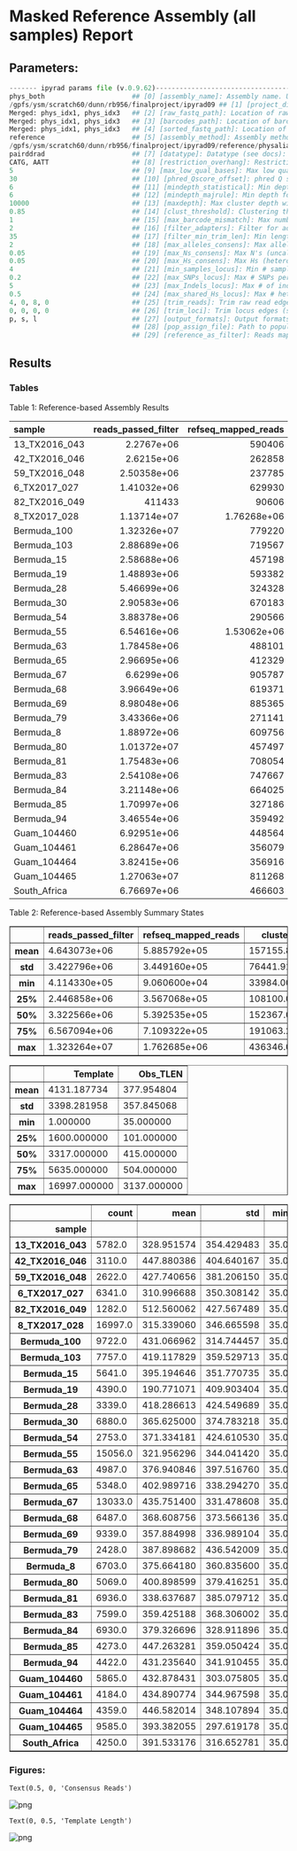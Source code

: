 # Masked Reference Assembly (all samples) Report

## Parameters:

```python
------- ipyrad params file (v.0.9.62)-------------------------------------------
phys_both                      ## [0] [assembly_name]: Assembly name. Used to name output directories for assembly steps
/gpfs/ysm/scratch60/dunn/rb956/finalproject/ipyrad09 ## [1] [project_dir]: Project dir (made in curdir if not present)
Merged: phys_idx1, phys_idx3   ## [2] [raw_fastq_path]: Location of raw non-demultiplexed fastq files
Merged: phys_idx1, phys_idx3   ## [3] [barcodes_path]: Location of barcodes file
Merged: phys_idx1, phys_idx3   ## [4] [sorted_fastq_path]: Location of demultiplexed/sorted fastq files
reference                      ## [5] [assembly_method]: Assembly method (denovo, reference)
/gpfs/ysm/scratch60/dunn/rb956/finalproject/ipyrad09/reference/physalia_pilonPolished.hardMask.fa ## [6] [reference_sequence]: Location of reference sequence file
pairddrad                      ## [7] [datatype]: Datatype (see docs): rad, gbs, ddrad, etc.
CATG, AATT                     ## [8] [restriction_overhang]: Restriction overhang (cut1,) or (cut1, cut2)
5                              ## [9] [max_low_qual_bases]: Max low quality base calls (Q<20) in a read
30                             ## [10] [phred_Qscore_offset]: phred Q score offset (33 is default and very standard)
6                              ## [11] [mindepth_statistical]: Min depth for statistical base calling
6                              ## [12] [mindepth_majrule]: Min depth for majority-rule base calling
10000                          ## [13] [maxdepth]: Max cluster depth within samples
0.85                           ## [14] [clust_threshold]: Clustering threshold for de novo assembly
1                              ## [15] [max_barcode_mismatch]: Max number of allowable mismatches in barcodes
2                              ## [16] [filter_adapters]: Filter for adapters/primers (1 or 2=stricter)
35                             ## [17] [filter_min_trim_len]: Min length of reads after adapter trim
2                              ## [18] [max_alleles_consens]: Max alleles per site in consensus sequences
0.05                           ## [19] [max_Ns_consens]: Max N's (uncalled bases) in consensus
0.05                           ## [20] [max_Hs_consens]: Max Hs (heterozygotes) in consensus
4                              ## [21] [min_samples_locus]: Min # samples per locus for output
0.2                            ## [22] [max_SNPs_locus]: Max # SNPs per locus
5                              ## [23] [max_Indels_locus]: Max # of indels per locus
0.5                            ## [24] [max_shared_Hs_locus]: Max # heterozygous sites per locus
4, 0, 8, 0                     ## [25] [trim_reads]: Trim raw read edges (R1>, <R1, R2>, <R2) (see docs)
0, 0, 0, 0                     ## [26] [trim_loci]: Trim locus edges (see docs) (R1>, <R1, R2>, <R2)
p, s, l                        ## [27] [output_formats]: Output formats (see docs)
                               ## [28] [pop_assign_file]: Path to population assignment file
                               ## [29] [reference_as_filter]: Reads mapped to this reference are removed in step 3
```

## Results

### Tables
Table 1: Reference-based Assembly Results


| sample        |   reads_passed_filter |   refseq_mapped_reads |   clusters_total |   clusters_hidepth |   hetero_est |   error_est |   reads_consens |   loci_in_assembly |
|:--------------|----------------------:|----------------------:|-----------------:|-------------------:|-------------:|------------:|----------------:|-------------------:|
| 13_TX2016_043 |           2.2767e+06  |      590406           |           203003 |              10849 |     0.015853 |    0.010342 |            5782 |               3895 |
| 42_TX2016_046 |           2.6215e+06  |      262858           |            99758 |               4305 |     0.012114 |    0.009876 |            3110 |               2236 |
| 59_TX2016_048 |           2.50358e+06 |      237785           |            93409 |               3752 |     0.010275 |    0.011022 |            2622 |               1893 |
| 6_TX2017_027  |           1.41032e+06 |      629930           |           216153 |              12053 |     0.016929 |    0.010515 |            6341 |               3964 |
| 82_TX2016_049 |      411433           |       90606           |            33984 |               1540 |     0.010552 |    0.00966  |            1282 |                907 |
| 8_TX2017_028  |           1.13714e+07 |           1.76268e+06 |           436346 |              38193 |     0.020348 |    0.010031 |           16997 |               8083 |
| Bermuda_100   |           1.32326e+07 |      779220           |           191361 |              13577 |     0.010553 |    0.007429 |            9722 |               6183 |
| Bermuda_103   |           2.88689e+06 |      719567           |           160256 |              11729 |     0.012236 |    0.007638 |            7757 |               5431 |
| Bermuda_15    |           2.58688e+06 |      457198           |           120439 |               8626 |     0.012143 |    0.00707  |            5641 |               3928 |
| Bermuda_19    |           1.48893e+06 |      593382           |           190964 |              10826 |     0.022148 |    0.010936 |            4390 |               2200 |
| Bermuda_28    |           5.46699e+06 |      324328           |           115132 |               5447 |     0.014018 |    0.009286 |            3339 |               2217 |
| Bermuda_30    |           2.90583e+06 |      670183           |           163859 |              11714 |     0.013441 |    0.00796  |            6880 |               4669 |
| Bermuda_54    |           3.88378e+06 |      290566           |           114925 |               4860 |     0.015167 |    0.011542 |            2753 |               1783 |
| Bermuda_55    |           6.54616e+06 |           1.53062e+06 |           313869 |              30146 |     0.018823 |    0.006847 |           15056 |               8339 |
| Bermuda_63    |           1.78458e+06 |      488101           |           124526 |               8340 |     0.011183 |    0.009127 |            4987 |               3574 |
| Bermuda_65    |           2.96695e+06 |      412329           |           127306 |               7892 |     0.011476 |    0.008933 |            5348 |               3822 |
| Bermuda_67    |           6.6299e+06  |      905787           |           210977 |              19199 |     0.012225 |    0.007461 |           13033 |               6515 |
| Bermuda_68    |           3.96649e+06 |      619371           |           187468 |              11088 |     0.013569 |    0.009433 |            6487 |               4569 |
| Bermuda_69    |           8.98048e+06 |      885365           |           238693 |              16022 |     0.01436  |    0.00831  |            9339 |               6194 |
| Bermuda_79    |           3.43366e+06 |      271141           |           108421 |               4103 |     0.013827 |    0.012212 |            2428 |               1558 |
| Bermuda_8     |           1.88972e+06 |      609756           |           145454 |              10556 |     0.012896 |    0.007998 |            6703 |               4732 |
| Bermuda_80    |           1.01372e+07 |      457497           |           159280 |               8152 |     0.011536 |    0.010488 |            5069 |               3426 |
| Bermuda_81    |           1.75483e+06 |      708054           |           178380 |              12500 |     0.014281 |    0.009211 |            6936 |               4557 |
| Bermuda_83    |           2.54108e+06 |      747667           |           176898 |              12892 |     0.014463 |    0.007027 |            7599 |               5229 |
| Bermuda_84    |           3.21148e+06 |      664025           |           198775 |              11031 |     0.012201 |    0.009674 |            6930 |               4970 |
| Bermuda_85    |           1.70997e+06 |      327186           |           107137 |               5721 |     0.010653 |    0.009438 |            4273 |               3140 |
| Bermuda_94    |           3.46554e+06 |      359492           |           115528 |               6213 |     0.011    |    0.008792 |            4422 |               3336 |
| Guam_104460   |           6.92951e+06 |      448564           |            90296 |               7191 |     0.014548 |    0.0075   |            5865 |               3000 |
| Guam_104461   |           6.28647e+06 |      356079           |            85791 |               5334 |     0.01468  |    0.008895 |            4184 |               2303 |
| Guam_104464   |           3.82415e+06 |      356916           |            72260 |               5287 |     0.014448 |    0.007357 |            4359 |               2344 |
| Guam_104465   |           1.27063e+07 |      811268           |           160025 |              13003 |     0.016428 |    0.007687 |            9585 |               4235 |
| South_Africa  |           6.76697e+06 |      466603           |            88315 |               5621 |     0.015264 |    0.0072   |            4250 |               1770 |


Table 2: Reference-based Assembly Summary States




<div>
<style scoped>
    .dataframe tbody tr th:only-of-type {
        vertical-align: middle;
    }

    .dataframe tbody tr th {
        vertical-align: top;
    }

    .dataframe thead th {
        text-align: right;
    }
</style>
<table border="1" class="dataframe">
  <thead>
    <tr style="text-align: right;">
      <th></th>
      <th>reads_passed_filter</th>
      <th>refseq_mapped_reads</th>
      <th>clusters_total</th>
      <th>clusters_hidepth</th>
      <th>hetero_est</th>
      <th>error_est</th>
      <th>reads_consens</th>
      <th>loci_in_assembly</th>
    </tr>
  </thead>
  <tbody>
    <tr>
      <th>mean</th>
      <td>4.643073e+06</td>
      <td>5.885792e+05</td>
      <td>157155.875000</td>
      <td>10555.062500</td>
      <td>0.013864</td>
      <td>0.008966</td>
      <td>6358.406250</td>
      <td>3906.312500</td>
    </tr>
    <tr>
      <th>std</th>
      <td>3.422796e+06</td>
      <td>3.449160e+05</td>
      <td>76441.918347</td>
      <td>7412.785041</td>
      <td>0.002829</td>
      <td>0.001455</td>
      <td>3534.143341</td>
      <td>1840.792474</td>
    </tr>
    <tr>
      <th>min</th>
      <td>4.114330e+05</td>
      <td>9.060600e+04</td>
      <td>33984.000000</td>
      <td>1540.000000</td>
      <td>0.010275</td>
      <td>0.006847</td>
      <td>1282.000000</td>
      <td>907.000000</td>
    </tr>
    <tr>
      <th>25%</th>
      <td>2.446858e+06</td>
      <td>3.567068e+05</td>
      <td>108100.000000</td>
      <td>5577.500000</td>
      <td>0.011969</td>
      <td>0.007604</td>
      <td>4267.250000</td>
      <td>2286.250000</td>
    </tr>
    <tr>
      <th>50%</th>
      <td>3.322566e+06</td>
      <td>5.392535e+05</td>
      <td>152367.000000</td>
      <td>9591.000000</td>
      <td>0.013698</td>
      <td>0.009030</td>
      <td>5711.500000</td>
      <td>3858.500000</td>
    </tr>
    <tr>
      <th>75%</th>
      <td>6.567094e+06</td>
      <td>7.109322e+05</td>
      <td>191063.250000</td>
      <td>12164.750000</td>
      <td>0.014802</td>
      <td>0.009915</td>
      <td>7101.750000</td>
      <td>4791.500000</td>
    </tr>
    <tr>
      <th>max</th>
      <td>1.323264e+07</td>
      <td>1.762685e+06</td>
      <td>436346.000000</td>
      <td>38193.000000</td>
      <td>0.022148</td>
      <td>0.012212</td>
      <td>16997.000000</td>
      <td>8339.000000</td>
    </tr>
  </tbody>
</table>
</div>






<div>
<style scoped>
    .dataframe tbody tr th:only-of-type {
        vertical-align: middle;
    }

    .dataframe tbody tr th {
        vertical-align: top;
    }

    .dataframe thead th {
        text-align: right;
    }
</style>
<table border="1" class="dataframe">
  <thead>
    <tr style="text-align: right;">
      <th></th>
      <th>Template</th>
      <th>Obs_TLEN</th>
    </tr>
  </thead>
  <tbody>
    <tr>
      <th>mean</th>
      <td>4131.187734</td>
      <td>377.954804</td>
    </tr>
    <tr>
      <th>std</th>
      <td>3398.281958</td>
      <td>357.845068</td>
    </tr>
    <tr>
      <th>min</th>
      <td>1.000000</td>
      <td>35.000000</td>
    </tr>
    <tr>
      <th>25%</th>
      <td>1600.000000</td>
      <td>101.000000</td>
    </tr>
    <tr>
      <th>50%</th>
      <td>3317.000000</td>
      <td>415.000000</td>
    </tr>
    <tr>
      <th>75%</th>
      <td>5635.000000</td>
      <td>504.000000</td>
    </tr>
    <tr>
      <th>max</th>
      <td>16997.000000</td>
      <td>3137.000000</td>
    </tr>
  </tbody>
</table>
</div>






<div>
<style scoped>
    .dataframe tbody tr th:only-of-type {
        vertical-align: middle;
    }

    .dataframe tbody tr th {
        vertical-align: top;
    }

    .dataframe thead th {
        text-align: right;
    }
</style>
<table border="1" class="dataframe">
  <thead>
    <tr style="text-align: right;">
      <th></th>
      <th>count</th>
      <th>mean</th>
      <th>std</th>
      <th>min</th>
      <th>25%</th>
      <th>50%</th>
      <th>75%</th>
      <th>max</th>
    </tr>
    <tr>
      <th>sample</th>
      <th></th>
      <th></th>
      <th></th>
      <th></th>
      <th></th>
      <th></th>
      <th></th>
      <th></th>
    </tr>
  </thead>
  <tbody>
    <tr>
      <th>13_TX2016_043</th>
      <td>5782.0</td>
      <td>328.951574</td>
      <td>354.429483</td>
      <td>35.0</td>
      <td>72.00</td>
      <td>287.0</td>
      <td>486.0</td>
      <td>3137.0</td>
    </tr>
    <tr>
      <th>42_TX2016_046</th>
      <td>3110.0</td>
      <td>447.880386</td>
      <td>404.640167</td>
      <td>35.0</td>
      <td>185.25</td>
      <td>471.0</td>
      <td>515.0</td>
      <td>3137.0</td>
    </tr>
    <tr>
      <th>59_TX2016_048</th>
      <td>2622.0</td>
      <td>427.740656</td>
      <td>381.206150</td>
      <td>35.0</td>
      <td>143.00</td>
      <td>459.0</td>
      <td>513.0</td>
      <td>3137.0</td>
    </tr>
    <tr>
      <th>6_TX2017_027</th>
      <td>6341.0</td>
      <td>310.996688</td>
      <td>350.308142</td>
      <td>35.0</td>
      <td>71.00</td>
      <td>209.0</td>
      <td>476.0</td>
      <td>3137.0</td>
    </tr>
    <tr>
      <th>82_TX2016_049</th>
      <td>1282.0</td>
      <td>512.560062</td>
      <td>427.567489</td>
      <td>35.0</td>
      <td>386.00</td>
      <td>485.5</td>
      <td>527.0</td>
      <td>3127.0</td>
    </tr>
    <tr>
      <th>8_TX2017_028</th>
      <td>16997.0</td>
      <td>315.339060</td>
      <td>346.665598</td>
      <td>35.0</td>
      <td>79.00</td>
      <td>244.0</td>
      <td>451.0</td>
      <td>3137.0</td>
    </tr>
    <tr>
      <th>Bermuda_100</th>
      <td>9722.0</td>
      <td>431.066962</td>
      <td>314.744457</td>
      <td>35.0</td>
      <td>359.25</td>
      <td>446.0</td>
      <td>503.0</td>
      <td>3137.0</td>
    </tr>
    <tr>
      <th>Bermuda_103</th>
      <td>7757.0</td>
      <td>419.117829</td>
      <td>359.529713</td>
      <td>35.0</td>
      <td>143.00</td>
      <td>454.0</td>
      <td>514.0</td>
      <td>3137.0</td>
    </tr>
    <tr>
      <th>Bermuda_15</th>
      <td>5641.0</td>
      <td>395.194646</td>
      <td>351.770735</td>
      <td>35.0</td>
      <td>125.00</td>
      <td>427.0</td>
      <td>511.0</td>
      <td>3137.0</td>
    </tr>
    <tr>
      <th>Bermuda_19</th>
      <td>4390.0</td>
      <td>190.771071</td>
      <td>409.903404</td>
      <td>35.0</td>
      <td>50.00</td>
      <td>73.0</td>
      <td>137.0</td>
      <td>3137.0</td>
    </tr>
    <tr>
      <th>Bermuda_28</th>
      <td>3339.0</td>
      <td>418.286613</td>
      <td>424.549689</td>
      <td>35.0</td>
      <td>96.00</td>
      <td>443.0</td>
      <td>521.0</td>
      <td>3137.0</td>
    </tr>
    <tr>
      <th>Bermuda_30</th>
      <td>6880.0</td>
      <td>365.625000</td>
      <td>374.783218</td>
      <td>35.0</td>
      <td>80.00</td>
      <td>410.0</td>
      <td>513.0</td>
      <td>3137.0</td>
    </tr>
    <tr>
      <th>Bermuda_54</th>
      <td>2753.0</td>
      <td>371.334181</td>
      <td>424.610530</td>
      <td>35.0</td>
      <td>70.00</td>
      <td>361.0</td>
      <td>509.0</td>
      <td>3137.0</td>
    </tr>
    <tr>
      <th>Bermuda_55</th>
      <td>15056.0</td>
      <td>321.956296</td>
      <td>344.041420</td>
      <td>35.0</td>
      <td>74.00</td>
      <td>262.0</td>
      <td>483.0</td>
      <td>3137.0</td>
    </tr>
    <tr>
      <th>Bermuda_63</th>
      <td>4987.0</td>
      <td>376.940846</td>
      <td>397.516760</td>
      <td>35.0</td>
      <td>84.00</td>
      <td>413.0</td>
      <td>515.0</td>
      <td>3137.0</td>
    </tr>
    <tr>
      <th>Bermuda_65</th>
      <td>5348.0</td>
      <td>402.989716</td>
      <td>338.294270</td>
      <td>35.0</td>
      <td>126.00</td>
      <td>460.0</td>
      <td>522.0</td>
      <td>3137.0</td>
    </tr>
    <tr>
      <th>Bermuda_67</th>
      <td>13033.0</td>
      <td>435.751400</td>
      <td>331.478608</td>
      <td>35.0</td>
      <td>213.00</td>
      <td>479.0</td>
      <td>525.0</td>
      <td>3137.0</td>
    </tr>
    <tr>
      <th>Bermuda_68</th>
      <td>6487.0</td>
      <td>368.608756</td>
      <td>373.566136</td>
      <td>35.0</td>
      <td>86.00</td>
      <td>409.0</td>
      <td>507.0</td>
      <td>3137.0</td>
    </tr>
    <tr>
      <th>Bermuda_69</th>
      <td>9339.0</td>
      <td>357.884998</td>
      <td>336.989104</td>
      <td>35.0</td>
      <td>91.00</td>
      <td>410.0</td>
      <td>492.0</td>
      <td>3137.0</td>
    </tr>
    <tr>
      <th>Bermuda_79</th>
      <td>2428.0</td>
      <td>387.898682</td>
      <td>436.542009</td>
      <td>35.0</td>
      <td>75.75</td>
      <td>382.0</td>
      <td>512.0</td>
      <td>3137.0</td>
    </tr>
    <tr>
      <th>Bermuda_8</th>
      <td>6703.0</td>
      <td>375.664180</td>
      <td>360.835600</td>
      <td>35.0</td>
      <td>99.00</td>
      <td>420.0</td>
      <td>514.0</td>
      <td>3137.0</td>
    </tr>
    <tr>
      <th>Bermuda_80</th>
      <td>5069.0</td>
      <td>400.898599</td>
      <td>379.416251</td>
      <td>35.0</td>
      <td>104.00</td>
      <td>436.0</td>
      <td>508.0</td>
      <td>3137.0</td>
    </tr>
    <tr>
      <th>Bermuda_81</th>
      <td>6936.0</td>
      <td>338.637687</td>
      <td>385.079712</td>
      <td>35.0</td>
      <td>75.00</td>
      <td>250.0</td>
      <td>502.0</td>
      <td>3137.0</td>
    </tr>
    <tr>
      <th>Bermuda_83</th>
      <td>7599.0</td>
      <td>359.425188</td>
      <td>368.306002</td>
      <td>35.0</td>
      <td>86.50</td>
      <td>394.0</td>
      <td>506.0</td>
      <td>3137.0</td>
    </tr>
    <tr>
      <th>Bermuda_84</th>
      <td>6930.0</td>
      <td>379.326696</td>
      <td>328.911896</td>
      <td>35.0</td>
      <td>128.00</td>
      <td>419.5</td>
      <td>498.0</td>
      <td>3137.0</td>
    </tr>
    <tr>
      <th>Bermuda_85</th>
      <td>4273.0</td>
      <td>447.263281</td>
      <td>359.050424</td>
      <td>35.0</td>
      <td>308.00</td>
      <td>469.0</td>
      <td>517.0</td>
      <td>3133.0</td>
    </tr>
    <tr>
      <th>Bermuda_94</th>
      <td>4422.0</td>
      <td>431.235640</td>
      <td>341.910455</td>
      <td>35.0</td>
      <td>255.00</td>
      <td>463.0</td>
      <td>514.0</td>
      <td>3130.0</td>
    </tr>
    <tr>
      <th>Guam_104460</th>
      <td>5865.0</td>
      <td>432.878431</td>
      <td>303.075805</td>
      <td>35.0</td>
      <td>335.00</td>
      <td>445.0</td>
      <td>506.0</td>
      <td>3137.0</td>
    </tr>
    <tr>
      <th>Guam_104461</th>
      <td>4184.0</td>
      <td>434.890774</td>
      <td>344.967598</td>
      <td>35.0</td>
      <td>269.00</td>
      <td>445.0</td>
      <td>505.0</td>
      <td>3136.0</td>
    </tr>
    <tr>
      <th>Guam_104464</th>
      <td>4359.0</td>
      <td>446.582014</td>
      <td>348.107894</td>
      <td>35.0</td>
      <td>294.00</td>
      <td>453.0</td>
      <td>513.0</td>
      <td>3135.0</td>
    </tr>
    <tr>
      <th>Guam_104465</th>
      <td>9585.0</td>
      <td>393.382055</td>
      <td>297.619178</td>
      <td>35.0</td>
      <td>197.00</td>
      <td>413.0</td>
      <td>481.0</td>
      <td>3137.0</td>
    </tr>
    <tr>
      <th>South_Africa</th>
      <td>4250.0</td>
      <td>391.533176</td>
      <td>316.652781</td>
      <td>35.0</td>
      <td>156.00</td>
      <td>420.0</td>
      <td>498.0</td>
      <td>3137.0</td>
    </tr>
  </tbody>
</table>
</div>



### Figures:




    Text(0.5, 0, 'Consensus Reads')




    
![png](AssemblyBothReport_files/AssemblyBothReport_11_1.png)
    





    Text(0, 0.5, 'Template Length')




    
![png](AssemblyBothReport_files/AssemblyBothReport_12_1.png)
    

